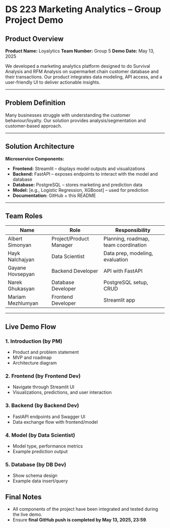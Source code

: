 # DS 223 Marketing Analytics – Group Project Demo

## Product Overview

**Product Name:** Loyalytics
**Team Number:** Group 5 
**Demo Date:** May 13, 2025  

We developed a marketing analytics platform designed to do Survival Analysis and RFM Analysis on supermarket chain customer database and their transactions. Our product integrates data modeling, API access, and a user-friendly UI to deliver actionable insights.

---

## Problem Definition
Many businesses struggle with understanding the customer behaviour/loyalty. Our solution provides analysis/segmentation and customer-based approach.

---

## Solution Architecture

**Microservice Components:**
- **Frontend:** Streamlit – displays model outputs and visualizations
- **Backend:** FastAPI – exposes endpoints to interact with the model and database
- **Database:** PostgreSQL – stores marketing and prediction data
- **Model:** [e.g., Logistic Regression, XGBoost] – used for prediction
- **Documentation:** GitHub + this README

---

## Team Roles

| Name | Role | Responsibility |
|------|------|----------------|
| Albert Simonyan | Project/Product Manager | Planning, roadmap, team coordination |
| Hayk Nalchajyan | Data Scientist | Data prep, modeling, evaluation |
| Gayane Hovsepyan | Backend Developer | API with FastAPI |
| Narek Ghukasyan | Database Developer | PostgreSQL setup, CRUD |
| Mariam Mezhlumyan | Frontend Developer | Streamlit app|

---

## Live Demo Flow

### 1. Introduction (by PM)
- Product and problem statement
- MVP and roadmap
- Architecture diagram

### 2. Frontend (by Frontend Dev)
- Navigate through Streamlit UI
- Visualizations, predictions, and user interaction

### 3. Backend (by Backend Dev)
- FastAPI endpoints and Swagger UI
- Data exchange flow with frontend/model

### 4. Model (by Data Scientist)
- Model type, performance metrics
- Example prediction output

### 5. Database (by DB Dev)
- Show schema design
- Example data insert/query

## Final Notes

- All components of the project have been integrated and tested during the live demo.
- Ensure **final GitHub push is completed by May 13, 2025, 23:59**.
